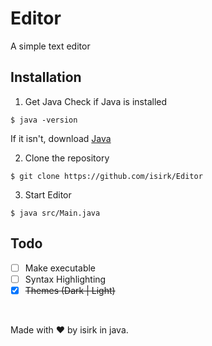 # Editor

A simple text editor

## Installation

1. Get Java
Check if Java is installed
```
$ java -version
```
If it isn't, download [Java](https://java.com/download)

2. Clone the repository
```
$ git clone https://github.com/isirk/Editor
```

3. Start Editor
```
$ java src/Main.java
```

## Todo
- [ ] Make executable
- [ ] Syntax Highlighting
- [x] ~~Themes (Dark | Light)~~

&nbsp;

Made with ❤️️ by isirk in java.
